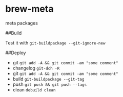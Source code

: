 # brew-meta
meta packages

##Build

Test it with `git-buildpackage --git-ignore-new`

##Deploy

* git `git add -A && git commit -am "some comment"`
* changelog `git-dch -R`
* git `git add -A && git commit -am "some comment"`
* build `git-buildpackage --git-tag`
* push `git push && git push --tags`
* clean `debuild clean`